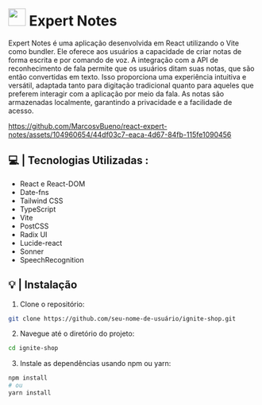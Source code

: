 

 # <img src="https://github.com/MarcosvBueno/react-expert-notes/assets/104960654/77f42221-6e97-4e2c-a6f9-ac6c56c1fbe1" width=35 height=35 /> Expert Notes

Expert Notes é uma aplicação desenvolvida em React utilizando o Vite como bundler. Ele oferece aos usuários a capacidade de criar notas de forma escrita e por comando de voz. A integração com a API de reconhecimento de fala permite que os usuários ditam suas notas, que são então convertidas em texto. Isso proporciona uma experiência intuitiva e versátil, adaptada tanto para digitação tradicional quanto para aqueles que preferem interagir com a aplicação por meio da fala. As notas são armazenadas localmente, garantindo a privacidade e a facilidade de acesso.

https://github.com/MarcosvBueno/react-expert-notes/assets/104960654/44df03c7-eaca-4d67-84fb-115fe1090456

## 💻 | Tecnologias Utilizadas :
- React e React-DOM
- Date-fns
- Tailwind CSS
- TypeScript
- Vite
- PostCSS
- Radix UI
- Lucide-react
- Sonner
- SpeechRecognition


## 💡 | Instalação

1. Clone o repositório:

```bash
git clone https://github.com/seu-nome-de-usuário/ignite-shop.git
```

2. Navegue até o diretório do projeto:

```bash
cd ignite-shop
```

3. Instale as dependências usando npm ou yarn:

```bash
npm install
# ou
yarn install
```
